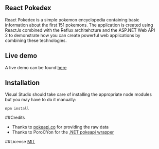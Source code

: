 ##  R e a c t  P o k e d e xReact Pokedex is a simple pokemon encyclopedia containing basic information about the first 151 pokemons.The application is created using ReactJs combined with the Reflux architehcture and the ASP.NET Web API 2 to demonstrate how you can create powerful web applications by combining these technologies.## Live demoA live demo can be found [here](http://pokedex.flopfile.com)## InstallationVisual Studio should take care of installing the appropriate node modules but you may have to do it manually:    npm install##Credits* Thanks to [pokeapi.co](http://pokeapi.co/) for providing the raw data* Thanks to PoroCYon for the [.NET pokeapi wrapper](https://github.com/PoroCYon/PokeApi.NET)##License [MIT](http://opensource.org/licenses/MIT)